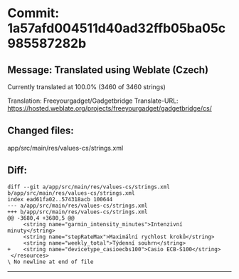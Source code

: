 # Commit: 1a57afd004511d40ad32ffb05ba05c985587282b
## Message: Translated using Weblate (Czech)

Currently translated at 100.0% (3460 of 3460 strings)

Translation: Freeyourgadget/Gadgetbridge
Translate-URL: https://hosted.weblate.org/projects/freeyourgadget/gadgetbridge/cs/
## Changed files:
app/src/main/res/values-cs/strings.xml

## Diff:
```
diff --git a/app/src/main/res/values-cs/strings.xml b/app/src/main/res/values-cs/strings.xml
index ead61fa02..574318acb 100644
--- a/app/src/main/res/values-cs/strings.xml
+++ b/app/src/main/res/values-cs/strings.xml
@@ -3680,4 +3680,5 @@
     <string name="garmin_intensity_minutes">Intenzivní minuty</string>
     <string name="stepRateMax">Maximální rychlost kroků</string>
     <string name="weekly_total">Týdenní souhrn</string>
+    <string name="devicetype_casioecbs100">Casio ECB-S100</string>
 </resources>
\ No newline at end of file
```
-----------------------------------
